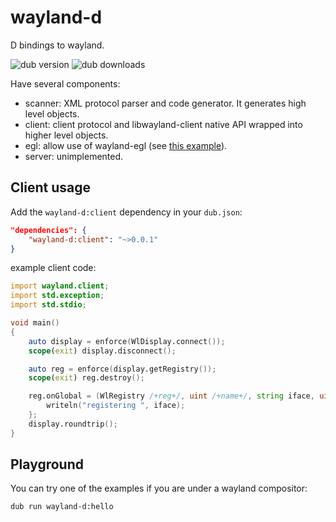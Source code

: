 # wayland-d

D bindings to wayland.

![dub version](https://img.shields.io/dub/v/wayland-d.svg)
![dub downloads](https://img.shields.io/dub/dt/wayland-d.svg)

Have several components:
 - scanner: XML protocol parser and code generator. It generates high level objects.
 - client: client protocol and libwayland-client native API wrapped into higher level objects.
 - egl: allow use of wayland-egl (see [this example](https://github.com/rtbo/wayland-d/blob/master/examples/egl_window/source/egl_window.d)).
 - server: unimplemented.

## Client usage

Add the `wayland-d:client` dependency in your `dub.json`:
```json
"dependencies": {
    "wayland-d:client": "~>0.0.1"
}
```

example client code:
```d
import wayland.client;
import std.exception;
import std.stdio;

void main()
{
    auto display = enforce(WlDisplay.connect());
	scope(exit) display.disconnect();

    auto reg = enforce(display.getRegistry());
	scope(exit) reg.destroy();

    reg.onGlobal = (WlRegistry /+reg+/, uint /+name+/, string iface, uint /+ver+/) {
        writeln("registering ", iface);
    };
    display.roundtrip();
}
```

## Playground

You can try one of the examples if you are under a wayland compositor:
```sh
dub run wayland-d:hello
```
